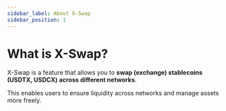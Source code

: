 ```yaml
---
sidebar_label: About X-Swap
sidebar_position: 1
---
```


# What is X-Swap?

X-Swap is a feature that allows you to **swap (exchange) stablecoins (USDTX, USDCX) across different networks**.

This enables users to ensure liquidity across networks and manage assets more freely.